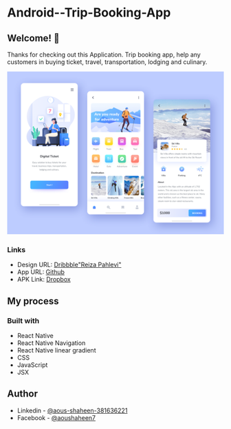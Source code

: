 # Android--Trip-Booking-App
## Welcome! 👋

Thanks for checking out this Application.
Trip booking app, help any customers in buying ticket, travel, transportation, lodging and culinary.

![Trip Booking App](./showcase/view01.png)

### Links

- Design URL: [Dribbble"Reiza Pahlevi"](https://dribbble.com/shots/13988973-Digitalz-Ticket)
- App URL: [Github](https://github.com/shaheen7a/Android--Trip-Booking-App.git)
- APK Link: [Dropbox]()

## My process
### Built with

- React Native
- React Native Navigation
- React Native linear gradient
- CSS
- JavaScript
- JSX

## Author

- Linkedin - [@aous-shaheen-381636221](https://www.linkedin.com/in/shaheen2001/)
- Facebook - [@aoushaheen7](https://www.facebook.com/shaheen72001/)
